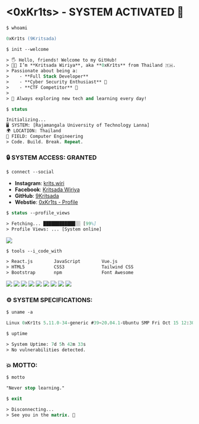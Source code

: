 # <0xKr1ts> - SYSTEM ACTIVATED 🚀

```ps
$ whoami

0xKr1ts (9Kritsada)  
```

```ps
$ init --welcome

> 🖐️ Hello, friends! Welcome to my GitHub!  
> 👨‍💻 I’m **Kritsada Wiriya**, aka **0xKr1ts** from Thailand 🇹🇭.  
> Passionate about being a:  
>    - **Full Stack Developer**  
>    - **Cyber Security Enthusiast** 🔐  
>    - **CTF Competitor** 🧩  
>  
> 🚀 Always exploring new tech and learning every day!    
```

```ps
$ status

Initializing...  
🖥️ SYSTEM: [Rajamangala University of Technology Lanna]  
🌍 LOCATION: Thailand
📂 FIELD: Computer Engineering  
> Code. Build. Break. Repeat.  
```

### 🔒 SYSTEM ACCESS: GRANTED

```ps
$ connect --social
```

- **Instagram**: [krits.wiri](https://instagram.com/krits.wiri/)
- **Facebook**: [Kritsada Wiriya](https://www.facebook.com/9Kritsada/)  
- **GitHub**: [9Kritsada](https://github.com/9Kritsada)
- **Webstie**: [0xKr1ts - Profile](https://krits.top/)  

```ps
$ status --profile_views

> Fetching... ████████████░░ [99%]  
> Profile Views: ... [System online]
```

<a align="center"><img src="https://komarev.com/ghpvc/?username=9Kritsada&style=for-the-badge&color=brightgreen" /></a>

```ps
$ tools --i_code_with

> React.js        JavaScript        Vue.js  
> HTML5           CSS3              Tailwind CSS  
> Bootstrap       npm               Font Awesome  
```
<p align="">
  <img src="https://img.shields.io/badge/React-45b8d8?style=for-the-badge&logo=react&logoColor=white"/>
  <img src="https://img.shields.io/badge/JavaScript-323330?style=for-the-badge&logo=javascript&logoColor=F7DF1E"/>
  <img src="https://img.shields.io/badge/Vue-4FC08D?style=for-the-badge&logo=vuedotjs&logoColor=white"/> 
  <img src="https://img.shields.io/badge/HTML5-E34F26?style=for-the-badge&logo=html5&logoColor=white"/>  
  <img src="https://img.shields.io/badge/CSS3-1572B6?style=for-the-badge&logo=css3&logoColor=white"/>
  <img src="https://img.shields.io/badge/Tailwind-38B2AC?style=for-the-badge&logo=tailwind-css&logoColor=white"/>
  <img src="https://img.shields.io/badge/Bootstrap-563D7C?style=for-the-badge&logo=bootstrap&logoColor=white"/> 
  <img src="https://img.shields.io/badge/npm-CB3837?style=for-the-badge&logo=npm&logoColor=white"/>   
  <img src="https://img.shields.io/badge/Font_Awesome-339AF0?style=for-the-badge&logo=fontawesome&logoColor=white"/> 
</p>

### ⚙️ SYSTEM SPECIFICATIONS:

```ps
$ uname -a

Linux 0xKr1ts 5.11.0-34-generic #39~20.04.1-Ubuntu SMP Fri Oct 15 12:30:57 UTC 2021 x86_64 x86_64 x86_64 GNU/Linux  
```

```ps
$ uptime

> System Uptime: 7d 5h 42m 33s  
> No vulnerabilities detected.  
```

### 💥 MOTTO:

```ps
$ motto

"Never stop learning."  
```

```ps
$ exit

> Disconnecting...  
> See you in the matrix. 🚀  
```



